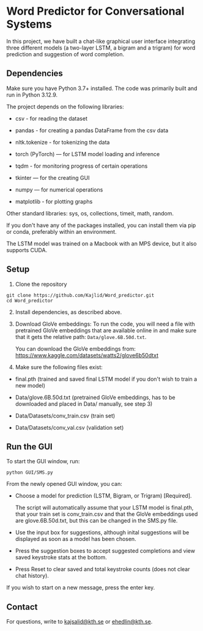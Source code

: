 # Word Predictor for Conversational Systems

In this project, we have built a chat-like graphical user interface integrating three different models (a two-layer LSTM, a bigram and a trigram) for word prediction and suggestion of word completion.


## Dependencies
Make sure you have Python 3.7+ installed. The code was primarily built and run in Python 3.12.9.

The project depends on the following libraries:

- csv - for reading the dataset

- pandas - for creating a pandas DataFrame from the csv data

- nltk.tokenize - for tokenizing the data

- torch (PyTorch) — for LSTM model loading and inference

- tqdm - for monitoring progress of certain operations

- tkinter — for the creating GUI 

- numpy — for numerical operations

- matplotlib - for plotting graphs

Other standard libraries: sys, os, collections, timeit, math, random.

If you don't have any of the packages installed, you can install them via pip or conda, preferably within an environment.

The LSTM model was trained on a Macbook with an MPS device, but it also supports CUDA.

## Setup

1) Clone the repository

```
git clone https://github.com/Kajlid/Word_predictor.git
cd Word_predictor
```

2) Install dependencies, as described above.

3) Download GloVe embeddings:
To run the code, you will need a file with pretrained GloVe embeddings that are available online in and make sure that it gets the relative path: 
```Data/glove.6B.50d.txt```.

    You can download the GloVe embeddings from:
    https://www.kaggle.com/datasets/watts2/glove6b50dtxt 

4) Make sure the following files exist:
- final.pth (trained and saved final LSTM model if you don't wish to train a new model)

- Data/glove.6B.50d.txt (pretrained GloVe embeddings, has to be downloaded and placed in Data/ manually, see step 3)

- Data/Datasets/conv_train.csv (train set)

- Data/Datasets/conv_val.csv (validation set)

## Run the GUI
To start the GUI window, run:

```python GUI/SMS.py```

From the newly opened GUI window, you can:

- Choose a model for prediction (LSTM, Bigram, or Trigram) [Required]. 

    The script will automatically assume that your LSTM model is final.pth, that your train set is conv_train.csv and that the GloVe embeddings used are glove.6B.50d.txt, but this can be changed in the SMS.py file.

- Use the input box for suggestions, although inital suggestions will be displayed as soon as a model has been chosen.

- Press the suggestion boxes to accept suggested completions and view saved keystroke stats at the bottom.

- Press Reset to clear saved and total keystroke counts (does not clear chat history).

If you wish to start on a new message, press the enter key.


## Contact

For questions, write to kajsalid@kth.se or ehedlin@kth.se.




